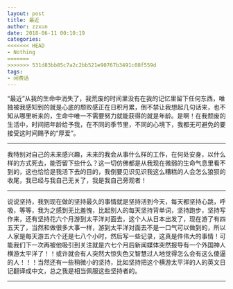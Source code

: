 ```yaml
---
layout: post
title: 最近
author: zzxun
date: 2018-06-11 00:10:19
categories:
<<<<<<< HEAD
- Nothing
=======
>>>>>>> 531d83bb85c7a2c2bb521e90767b3491c08f559d
tags:
- 闲费话
---
```


“最近”从我的生命中消失了，我荒废的时间里没有在我的记忆里留下任何东西，唯独被我感知到的就是心底的颓败感正在日积月累，倒不禁让我想起几句话来，也不知从哪里听来的，生命中唯一不需要努力就能获得的就是年龄。是啊！在我颓废的生活中，时间把年龄给予我，在不同的季节里，不同的心境下，我都无可避免的要接受这时间赐予的“厚爱”。
****
我特别对自己的未来感兴趣，未来的我会从事什么样的工作，在何处安身，以什么样的方式死去，能否留下些什么？这一切仿佛都是从我现在微弱的生命气息里看不到的，这也恰恰是我活下去的目的，我倒要见识见识我这么糟糕的人会怎么狼狈的收尾，我已经与我自己无关了，我是我自己旁观者！
****
说说坚持，我到现在做的坚持最久的事情就是坚持活到今天，每天都坚持心跳，呼吸，等等，我为之感到无比羞愧，比起别人的每天坚持背单词，坚持跑步，坚持写作来，还有坚持花六个月游到太平洋对面去，这个人从日本出发了，现在游了有四五天了，当然和做很多大事一样，游到太平洋对面去不是一口气可以做到的，所以人家是每天游五六个还是七八个小时，然后写一些记录，这真是件伟大的事情！可能我们下一次再被他吸引到关注就是六七个月后新闻媒体突然报导有一个外国神人横游太平洋了！！或许就会有人突然大惊失色又智慧过人地觉得怎么会有这么傻逼的人！！！当然还有一些稍微小的坚持，比如坚持把这个横游太平洋的人的英文日记翻译成中文，总之我是相当佩服这些坚持者的。

****

